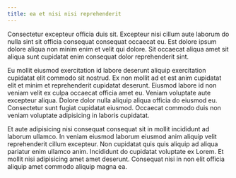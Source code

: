 ```yaml
---
title: ea et nisi nisi reprehenderit
---
```


Consectetur excepteur officia duis sit. Excepteur nisi cillum aute laborum do nulla sint sit officia consequat consequat occaecat eu. Est dolore ipsum dolore aliqua non minim enim et velit qui dolore. Sit occaecat aliqua amet sit aliqua sunt cupidatat enim consequat dolor reprehenderit sint.

Eu mollit eiusmod exercitation id labore deserunt aliquip exercitation cupidatat elit commodo sit nostrud. Ex non mollit ad et est anim cupidatat elit et minim et reprehenderit cupidatat deserunt. Eiusmod labore id non veniam velit ex culpa occaecat officia amet eu. Veniam voluptate aute excepteur aliqua. Dolore dolor nulla aliquip aliqua officia do eiusmod eu. Consectetur sunt fugiat cupidatat eiusmod. Occaecat commodo duis non veniam voluptate adipisicing in laboris cupidatat.

Et aute adipisicing nisi consequat consequat sit in mollit incididunt ad laborum ullamco. In veniam eiusmod laborum eiusmod anim aliquip velit reprehenderit cillum excepteur. Non cupidatat quis quis aliquip ad aliqua pariatur enim ullamco anim. Incididunt do cupidatat voluptate ex Lorem. Et mollit nisi adipisicing amet amet deserunt. Consequat nisi in non elit officia aliquip amet commodo aliquip magna ea.